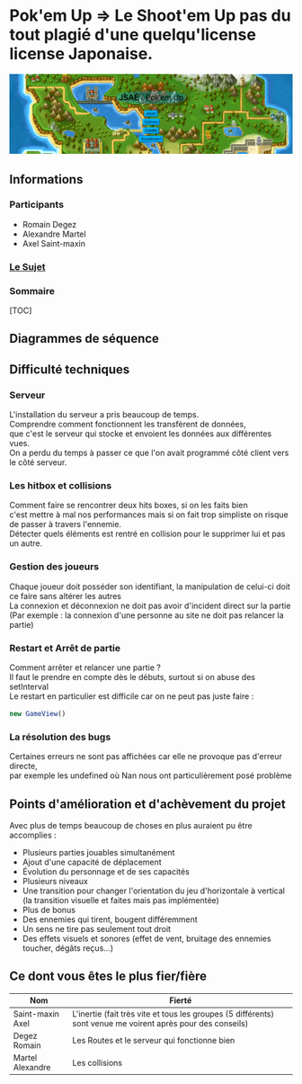 # Pok'em Up => Le Shoot'em Up pas du tout plagié d'une quelqu'license license Japonaise.

<img src="./client/public/images/presentation/menu.PNG">

## Informations

### Participants
- Romain Degez
- Alexandre Martel
- Axel Saint-maxin

### [Le Sujet](./Sujet.md)

### Sommaire

[TOC]

## Diagrammes de séquence

## Difficulté techniques

### Serveur

L'installation du serveur a pris beaucoup de temps.\
Comprendre comment fonctionnent les transfèrent de données,\
que c'est le serveur qui stocke et envoient les données aux différentes vues.\
On a perdu du temps à passer ce que l'on avait programmé côté client vers le côté serveur.

### Les hitbox et collisions

Comment faire se rencontrer deux hits boxes, si on les faits bien\
c'est mettre à mal nos performances mais si on fait trop simpliste on risque de passer à travers l'ennemie.\
Détecter quels éléments est rentré en collision pour le supprimer lui et pas un autre.

### Gestion des joueurs

Chaque joueur doit posséder son identifiant, la manipulation de celui-ci doit ce faire sans altérer les autres\
La connexion et déconnexion ne doit pas avoir d'incident direct sur la partie\
(Par exemple : la connexion d'une personne au site ne doit pas relancer la partie)

### Restart et Arrêt de partie

Comment arrêter et relancer une partie ?\
Il faut le prendre en compte dès le débuts, surtout si on abuse des setInterval\
Le restart en particulier est difficile car on ne peut pas juste faire :
```js
new GameView()
```

### La résolution des bugs

Certaines erreurs ne sont pas affichées car elle ne provoque pas d'erreur directe,\
par exemple les undefined où Nan nous ont particulièrement posé problème

## Points d'amélioration et d'achèvement du projet

Avec plus de temps beaucoup de choses en plus auraient pu être accomplies :

- Plusieurs parties jouables simultanément
- Ajout d'une capacité de déplacement
- Évolution du personnage et de ses capacités
- Plusieurs niveaux
- Une transition pour changer l'orientation du jeu d'horizontale à vertical (la transition visuelle et faites mais pas implémentée)
- Plus de bonus
- Des ennemies qui tirent, bougent différemment
- Un sens ne tire pas seulement tout droit
- Des effets visuels et sonores (effet de vent, bruitage des ennemies toucher, dégâts reçus...)

## Ce dont vous êtes le plus fier/fière

|     Nom          |    Fierté                                                                                                   |
|------------------|-------------------------------------------------------------------------------------------------------------|
| Saint-maxin Axel | L'inertie (fait très vite et tous les groupes (5 différents) sont venue me voirent après pour des conseils) |
| Degez Romain     | Les Routes et le serveur qui fonctionne bien                                                                |
| Martel Alexandre | Les collisions                                                                                              |
